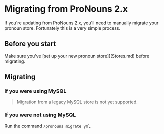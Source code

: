# Migrating from ProNouns 2.x

If you're updating from ProNouns 2.x, you'll need to manually migrate your pronoun store. 
Fortunately this is a very simple process.



## Before you start

Make sure you've [set up your new pronoun store]](Stores.md) before migrating.

## Migrating
### If you were using MySQL
> Migration from a legacy MySQL store is not yet supported.

### If you were __not__ using MySQL
Run the command `/pronouns migrate yml`.
